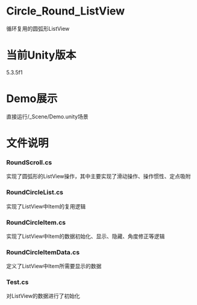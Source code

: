 # Circle_Round_ListView
循环复用的圆弧形ListView

# 当前Unity版本
5.3.5f1

# Demo展示
直接运行/_Scene/Demo.unity场景

# 文件说明

### RoundScroll.cs 
实现了圆弧形的ListView操作，其中主要实现了滑动操作、操作惯性、定点吸附

### RoundCircleList.cs 
实现了ListView中Item的复用逻辑

### RoundCircleItem.cs 
实现了ListView中Item的数据初始化、显示、隐藏、角度修正等逻辑

### RoundCircleItemData.cs 
定义了ListView中Item所需要显示的数据

### Test.cs
对ListView的数据进行了初始化
